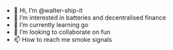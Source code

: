 - 👋 Hi, I’m @walter-ship-it
- 👀 I’m interested in batteries and decentralised finance
- 🌱 I’m currently learning go
- 💞️ I’m looking to collaborate on fun
- 📫 How to reach me smoke signals

<!---
walter-ship-it/walter-ship-it is a ✨ special ✨ repository because its `README.md` (this file) appears on your GitHub profile.
You can click the Preview link to take a look at your changes.
--->

